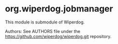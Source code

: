 org.wiperdog.jobmanager
=======================
This module is submodule of Wiperdog.

Authors:
 See AUTHORS file under the https://github.com/wiperdog/wiperdog.git repository.
